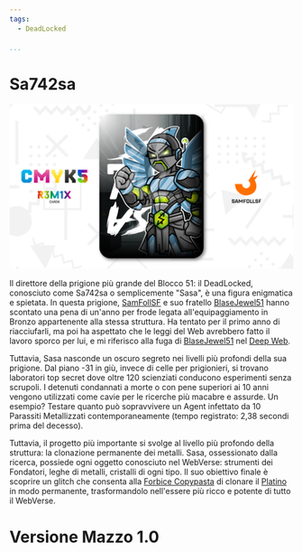 ```yaml
---
tags:
  - DeadLocked

...
```


# Sa742sa

![sa742sa](../eg/5/sa742sa.jpg)

Il direttore della prigione più grande del Blocco 51: il DeadLocked, conosciuto come Sa742sa o semplicemente "Sasa", è una figura enigmatica e spietata. In questa prigione, [SamFollSF](../Remix/samfollsf.md) e suo fratello [BlaseJewel51](../Remix/over.md) hanno scontato una pena di un'anno per frode legata all'equipaggiamento in Bronzo appartenente alla stessa struttura. Ha tentato per il primo anno di riacciufarli, ma poi ha aspettato che le leggi del Web avrebbero fatto il lavoro sporco per lui, e mi riferisco alla fuga di [BlaseJewel51](../Remix/over.md) nel [Deep Web](../Remix/deep.md).

Tuttavia, Sasa nasconde un oscuro segreto nei livelli più profondi della sua prigione. Dal piano -31 in giù, invece di celle per prigionieri, si trovano laboratori top secret dove oltre 120 scienziati conducono esperimenti senza scrupoli. I detenuti condannati a morte o con pene superiori ai 10 anni vengono utilizzati come cavie per le ricerche più macabre e assurde. Un esempio? Testare quanto può sopravvivere un Agent infettato da 10 Parassiti Metallizzati contemporaneamente (tempo registrato: 2,38 secondi prima del decesso).

Tuttavia, il progetto più importante si svolge al livello più profondo della struttura: la clonazione permanente dei metalli. Sasa, ossessionato dalla ricerca, possiede ogni oggetto conosciuto nel WebVerse: strumenti dei Fondatori, leghe di metalli, cristalli di ogni tipo. Il suo obiettivo finale è scoprire un glitch che consenta alla [Forbice Copypasta](../Remix/tool.md) di clonare il [Platino](../Remix/metal.md) in modo permanente, trasformandolo nell'essere più ricco e potente di tutto il WebVerse.

# Versione Mazzo 1.0